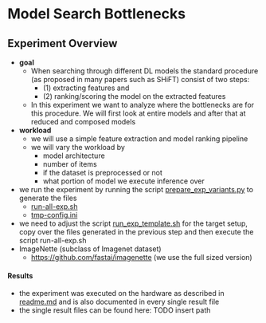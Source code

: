 # Model Search Bottlenecks

## Experiment Overview

- **goal**
    - When searching through different DL models the standard procedure (as proposed in many papers such as SHiFT)
      consist of two steps:
        - (1) extracting features and
        - (2) ranking/scoring the model on the extracted features
    - In this experiment we want to analyze where the bottlenecks are for this procedure. We will first look at entire
      models and after that at reduced and composed models
- **workload**
    - we will use a simple feature extraction and model ranking pipeline
    - we will vary the workload by
        - model architecture
        - number of items
        - if the dataset is preprocessed or not
        - what portion of model we execute inference over
- we run the experiment by running the
  script [prepare_exp_variants.py](model_rank%2Fon_server_exec%2Fprepare_exp_variants.py) to generate the files
    - [run-all-exp.sh](model_rank%2Fon_server_exec%2Frun-all-exp.sh)
    - [tmp-config.ini](model_rank%2Fon_server_exec%2Ftmp-config.ini)
- we need to adjust the script [run_exp_template.sh](model_rank%2Fon_server_exec%2Frun_exp_template.sh) for the target
  setup, copy over the files generated in the previous step and then execute the script run-all-exp.sh
- ImageNette (subclass of Imagenet dataset)
    - https://github.com/fastai/imagenette (we use the full sized version)

#### Results

- the experiment was executed on the hardware as described in [readme.md](..%2F..%2Fexp_environment%2Freadme.md)
  and is also documented in every single result file
- the single result files can be found here: TODO insert path



